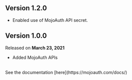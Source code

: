 ## Version 1.2.0

- Enabled use of MojoAuth API secret.

## Version 1.0.0
Released on **March 23, 2021**
 - Added MojoAuth APIs
<br>
See the documentation [here](https://mojoauth.com/docs/)